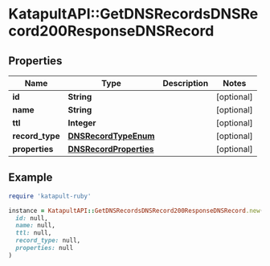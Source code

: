 # KatapultAPI::GetDNSRecordsDNSRecord200ResponseDNSRecord

## Properties

| Name | Type | Description | Notes |
| ---- | ---- | ----------- | ----- |
| **id** | **String** |  | [optional] |
| **name** | **String** |  | [optional] |
| **ttl** | **Integer** |  | [optional] |
| **record_type** | [**DNSRecordTypeEnum**](DNSRecordTypeEnum.md) |  | [optional] |
| **properties** | [**DNSRecordProperties**](DNSRecordProperties.md) |  | [optional] |

## Example

```ruby
require 'katapult-ruby'

instance = KatapultAPI::GetDNSRecordsDNSRecord200ResponseDNSRecord.new(
  id: null,
  name: null,
  ttl: null,
  record_type: null,
  properties: null
)
```

